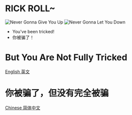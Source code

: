 # RICK ROLL~
![Never Gonna Give You Up](https://media4.giphy.com/media/Ju7l5y9osyymQ/200.gif)
![Never Gonna Let You Down](https://thumbs.gfycat.com/AthleticFinishedArgusfish-max-1mb.gif)
- You've been tricked!
- 你被骗了！
# But You Are Not Fully Tricked
[English 英文](https://github.com/Rick-Lang/Rick-Lang/blob/main/EN.md)
# 你被骗了，但没有完全被骗
[Chinese 简体中文](https://github.com/Rick-Lang/Rick-Lang/blob/main/CH.md)
